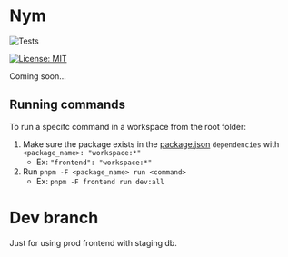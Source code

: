 # Nym

![Tests](https://github.com/personaelabs/nym/actions/workflows/ci.yml/badge.svg)

[![License: MIT](https://img.shields.io/badge/License-MIT-yellow.svg)](https://opensource.org/licenses/MIT)

Coming soon...

## Running commands

To run a specifc command in a workspace from the root folder:

1. Make sure the package exists in the [package.json](./package.json) `dependencies` with `<package_name>: "workspace:*"`
   - Ex: `"frontend": "workspace:*"`
2. Run `pnpm -F <package_name> run <command>`
   - Ex: `pnpm -F frontend run dev:all`

# Dev branch

Just for using prod frontend with staging db.
